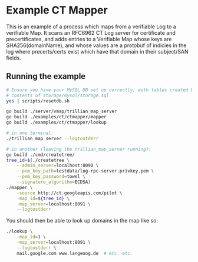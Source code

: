# Example CT Mapper

This is an example of a process which maps from a verifiable Log to a
verifiable Map.
It scans an RFC6962 CT Log server for certificate and precertificates,
and adds entries to a Verifiable Map whose keys are SHA256(domainName), and
whose values are a protobuf of indicies in the log where precerts/certs exist
which have that domain in their subject/SAN fields.

## Running the example

```bash
# Ensure you have your MySQL DB set up correctly, with tables created by the
# contents of storage/mysql/storage.sql
yes | scripts/resetdb.sh

go build ./server/vmap/trillian_map_server
go build ./examples/ct/ctmapper/mapper
go build ./examples/ct/ctmapper/lookup

# in one terminal:
./trillian_map_server --logtostderr

# in another (leaving the trillian_map_server running):
go build ./cmd/createtree/
tree_id=$(./createtree \
    --admin_server=localhost:8090 \
    --pem_key_path=testdata/log-rpc-server.privkey.pem \
    --pem_key_password=towel \
    --signature_algorithm=ECDSA)
./mapper \
    -source http://ct.googleapis.com/pilot \
    -map_id=${tree_id} \
    -map_server=localhost:8091 \
    --logtostderr
```

You should then be able to look up domains in the map like so:

```bash
./lookup \
    -map_id=1 \
    -map_server=localhost:8091 \
    --logtostderr \
    mail.google.com www.langeoog.de  # etc. etc.
```
